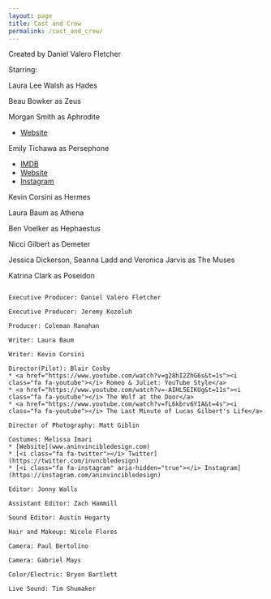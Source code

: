 ```yaml
---
layout: page
title: Cast and Crew
permalink: /cast_and_crew/
---
```

Created by Daniel Valero Fletcher

Starring:

Laura Lee Walsh as Hades

Beau Bowker as Zeus

Morgan Smith as Aphrodite
* [Website](https://www.thisismorgansmith.com)

Emily Tichawa as Persephone
* [IMDB](http://www.imdb.com/name/nm4668016/)
* [Website](https://www.EmilyTichawa.com)
* [<i class="fa fa-instagram" aria-hidden="true"></i> Instagram](https://instagram.com/emtish)

Kevin Corsini as Hermes

Laura Baum as Athena

Ben Voelker as Hephaestus

Nicci Gilbert as Demeter

Jessica Dickerson, Seanna Ladd and Veronica Jarvis as The Muses

Katrina Clark as Poseidon

````

Executive Producer: Daniel Valero Fletcher

Executive Producer: Jeremy Kozeluh

Producer: Coleman Ranahan

Writer: Laura Baum

Writer: Kevin Corsini

Director(Pilot): Blair Cosby
* <a href="https://www.youtube.com/watch?v=g28hI2ZhG6s&t=1s"><i class="fa fa-youtube"></i> Romeo & Juliet: YouTube Style</a>
* <a href="https://www.youtube.com/watch?v=-AIHL5EIKUg&t=11s"><i class="fa fa-youtube"></i> The Wolf at the Door</a>
* <a href="https://www.youtube.com/watch?v=fL6kbrv6YIA&t=4s"><i class="fa fa-youtube"></i> The Last Minute of Lucas Gilbert's Life</a>

Director of Photography: Matt Giblin

Costumes: Melissa Imari
* [Website](www.aninvincibledesign.com)
* [<i class="fa fa-twitter"></i> Twitter](https://twitter.com/invncbledesign)
* [<i class="fa fa-instagram" aria-hidden="true"></i> Instagram](https://instagram.com/aninvincibledesign)

Editor: Jonny Walls

Assistant Editor: Zach Hammill

Sound Editor: Austin Hegarty

Hair and Makeup: Nicole Flores

Camera: Paul Bertolino

Camera: Gabriel Mays

Color/Electric: Bryon Bartlett

Live Sound: Tim Shumaker